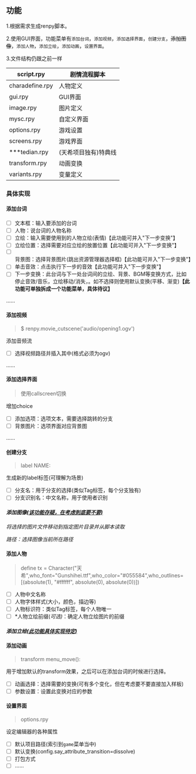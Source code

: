 ## 功能

1.根据需求生成renpy脚本。

2.使用GUI界面，功能菜单有`添加台词`，`添加视频`，`添加选择界面`，`创建分支`，~~添加图像~~，`添加人物`，`添加立绘`，`添加动画`，`设置界面`。

3.文件结构仍跟之前一样

| script.rpy      | 剧情流程脚本         |
| --------------- | -------------------- |
| charadefine.rpy | 人物定义             |
| gui.rpy         | GUI界面              |
| image.rpy       | 图片定义             |
| mysc.rpy        | 自定义界面           |
| options.rpy     | 游戏设置             |
| screens.rpy     | 游戏界面             |
| ***tedian.rpy   | (天希项目独有)特典线 |
| transform.rpy   | 动画变换             |
| variants.rpy    | 变量定义             |

### 具体实现

#### 添加台词

- [ ] 文本框：输入要添加的台词
- [ ] 人物：说台词的人物名称
- [ ] 立绘：输入需要使用到的人物立绘(表情)【此功能可并入"下一步变换"】
- [ ] 立绘位置：选择需要对应立绘的放置位置【此功能可并入"下一步变换"】
- [ ] 背景图：选择背景图片(跳出资源管理器选择框)【此功能可并入"下一步变换"】
- [ ] 单击音效：点击执行下一步的音效【此功能可并入"下一步变换"】
- [ ] 下一步变换：此台词与下一处台词间的立绘、背景、BGM等变换方式，比如停止音效/音乐，立绘移动/消失，。如不选择则使用默认变换(平移、渐变)**【此功能可单独拆成一个功能菜单，具体待议】**

......

#### 添加视频

> $ renpy.movie_cutscene('audio/opening1.ogv')

添加音频流

- [ ] 选择视频路径并插入其中(格式必须为ogv)

......

#### 添加选择界面

> 使用callscreen切换

增加choice

- [ ] 添加选项：选项文本，需要选择跳转的分支
- [ ] 背景图片：选项界面对应背景图

......

#### 创建分支

> label NAME:

生成新的label标签(可理解为场景)

- [ ] 分支名：用于分支的选择(类似Tag标签，每个分支独有)
- [ ] 分支识别名：中文名称，用于使用者识别

#### *添加图像<u>(该功能存疑，在考虑到底要不要)</u>*

*将选择的图片文件移动到指定图片目录并从脚本读取*

*路径：选择图像当前所在路径*

#### 添加人物

> define tx = Character("天希",who_font="Gunshihei.ttf",who_color="#055584",who_outlines=[(absolute(1), "#ffffff", absolute(0), absolute(0))])

- [ ] 人物中文名称
- [ ] 人物字体样式(大小，颜色，描边等)
- [ ] 人物标识符：类似Tag标签，每个人物唯一
- [ ] *人物立绘前缀(*可选)*：确定人物立绘图片的前缀

#### *添加立绘<u>(此功能具体实现待定)</u>*

#### 添加动画

> transform menu_move():

用于增加默认的transform效果，之后可以在添加台词的时候进行选择。

- [ ] 动画选择：选择需要的变换(可有多个变化，但在考虑要不要直接加入样板)
- [ ] 参数设置：设置此变换对应的参数

#### 设置界面

> options.rpy

设定编辑器的各种属性

- [ ] 默认项目路径(索引到`game`菜单当中)
- [ ] 默认变换(config.say_attribute_transition=dissolve)
- [ ] 打包方式
- [ ] ......